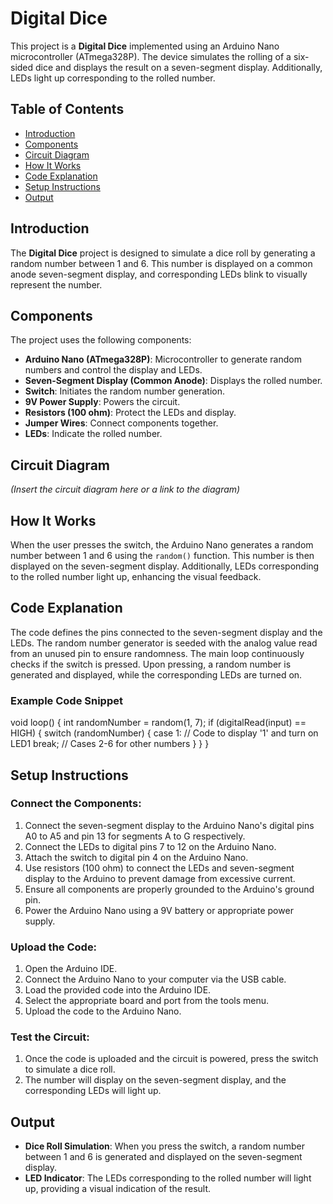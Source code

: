 # Digital Dice

This project is a **Digital Dice** implemented using an Arduino Nano microcontroller (ATmega328P). The device simulates the rolling of a six-sided dice and displays the result on a seven-segment display. Additionally, LEDs light up corresponding to the rolled number.

## Table of Contents

- [Introduction](#introduction)
- [Components](#components)
- [Circuit Diagram](#circuit-diagram)
- [How It Works](#how-it-works)
- [Code Explanation](#code-explanation)
- [Setup Instructions](#setup-instructions)
- [Output](#output)

## Introduction

The **Digital Dice** project is designed to simulate a dice roll by generating a random number between 1 and 6. This number is displayed on a common anode seven-segment display, and corresponding LEDs blink to visually represent the number.

## Components

The project uses the following components:

- **Arduino Nano (ATmega328P)**: Microcontroller to generate random numbers and control the display and LEDs.
- **Seven-Segment Display (Common Anode)**: Displays the rolled number.
- **Switch**: Initiates the random number generation.
- **9V Power Supply**: Powers the circuit.
- **Resistors (100 ohm)**: Protect the LEDs and display.
- **Jumper Wires**: Connect components together.
- **LEDs**: Indicate the rolled number.

## Circuit Diagram

*(Insert the circuit diagram here or a link to the diagram)*

## How It Works

When the user presses the switch, the Arduino Nano generates a random number between 1 and 6 using the `random()` function. This number is then displayed on the seven-segment display. Additionally, LEDs corresponding to the rolled number light up, enhancing the visual feedback.

## Code Explanation

The code defines the pins connected to the seven-segment display and the LEDs. The random number generator is seeded with the analog value read from an unused pin to ensure randomness. The main loop continuously checks if the switch is pressed. Upon pressing, a random number is generated and displayed, while the corresponding LEDs are turned on.

### Example Code Snippet
void loop() {
  int randomNumber = random(1, 7);
  if (digitalRead(input) == HIGH) {
    switch (randomNumber) {
      case 1: 
        // Code to display '1' and turn on LED1
        break;
      // Cases 2-6 for other numbers
    }
  }
} 
## Setup Instructions

### Connect the Components:

1. Connect the seven-segment display to the Arduino Nano's digital pins A0 to A5 and pin 13 for segments A to G respectively.
2. Connect the LEDs to digital pins 7 to 12 on the Arduino Nano.
3. Attach the switch to digital pin 4 on the Arduino Nano.
4. Use resistors (100 ohm) to connect the LEDs and seven-segment display to the Arduino to prevent damage from excessive current.
5. Ensure all components are properly grounded to the Arduino's ground pin.
6. Power the Arduino Nano using a 9V battery or appropriate power supply.

### Upload the Code:

1. Open the Arduino IDE.
2. Connect the Arduino Nano to your computer via the USB cable.
3. Load the provided code into the Arduino IDE.
4. Select the appropriate board and port from the tools menu.
5. Upload the code to the Arduino Nano.

### Test the Circuit:

1. Once the code is uploaded and the circuit is powered, press the switch to simulate a dice roll.
2. The number will display on the seven-segment display, and the corresponding LEDs will light up.

## Output

- **Dice Roll Simulation**: When you press the switch, a random number between 1 and 6 is generated and displayed on the seven-segment display.
- **LED Indicator**: The LEDs corresponding to the rolled number will light up, providing a visual indication of the result.
